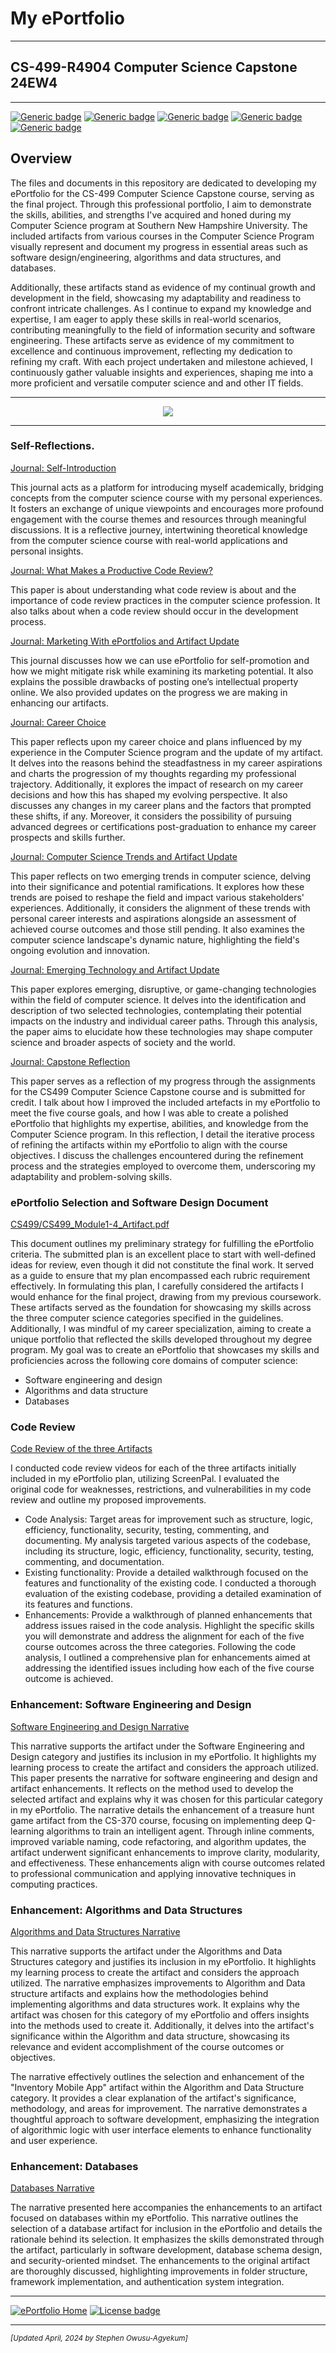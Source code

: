 # My ePortfolio

---

## CS-499-R4904 Computer Science Capstone 24EW4

---

[![Generic badge](https://img.shields.io/badge/page_builder-GitHub_Pages-lightgreen.svg)](https://pages.github.com/) 
[![Generic badge](https://img.shields.io/badge/language-Markdown_\|_HTML-cyan.svg)](https://www.markdownguide.org/) 
[![Generic badge](https://img.shields.io/badge/collaboration_tool-GitHub_Desktop-purple.svg)](https://desktop.github.com/) 
[![Generic badge](https://img.shields.io/badge/editor-Markdown_Monster-green.svg)](https://markdownmonster.west-wind.com/) 
[![Generic badge](https://img.shields.io/badge/license-MIT-blue.svg)](LICENSE)


## Overview

The files and documents in this repository are dedicated to developing my ePortfolio for the CS-499 Computer Science Capstone course, serving as the final project. Through this professional portfolio, I aim to demonstrate the skills, abilities, and strengths I've acquired and honed during my Computer Science program at Southern New Hampshire University. The included artifacts from various courses in the Computer Science Program visually represent and document my progress in essential areas such as software design/engineering, algorithms and data structures, and databases.

Additionally, these artifacts stand as evidence of my continual growth and development in the field, showcasing my adaptability and readiness to confront intricate challenges. As I continue to expand my knowledge and expertise, I am eager to apply these skills in real-world scenarios, contributing meaningfully to the field of information security and software engineering. These artifacts serve as evidence of my commitment to excellence and continuous improvement, reflecting my dedication to refining my craft. With each project undertaken and milestone achieved, I continuously gather valuable insights and experiences, shaping me into a more proficient and versatile computer science and and other IT fields.

---

<div style="text-align: center;">
    <a href="https://github.com/kowustep8719/kowustep8719.github.io" title="ePortfolio Home Page"><img src="https://img.shields.io/badge/Home-ePortfolio-green.svg?style=for-the-badge&logo=homeassistant" /></a>
</div>

---

### Self-Reflections.

[Journal: Self-Introduction](CS499/CS499_Module1-2_Journal.pdf "Journal: Self-Introduction")

This journal acts as a platform for introducing myself academically, bridging concepts from the computer science course with my personal experiences. It fosters an exchange of unique viewpoints and encourages more profound engagement with the course themes and resources through meaningful discussions. It is a reflective journey, intertwining theoretical knowledge from the computer science course with real-world applications and personal insights.

[Journal: What Makes a Productive Code Review?](CS499/CS499_Module2-1_Journal.pdf "Journal: What Makes a Productive Code Review?")

This paper is about understanding what code review is about and the importance of code review practices in the computer science profession. It also talks about when a code review should occur in the development process.

[Journal: Marketing With ePortfolios and Artifact Update](CS499/CS499_Module3-1_Journal.pdf "Journal: Marketing With ePortfolios and Artifact Update")

This journal discusses how we can use ePortfolio for self-promotion and how we might mitigate risk while examining its marketing potential. It also explains the possible drawbacks of posting one’s intellectual property online. We also provided updates on the progress we are making in enhancing our artifacts.

[Journal: Career Choice](CS499/CS499_Module4-1_Journal.pdf "Journal: Career Choice")

This paper reflects upon my career choice and plans influenced by my experience in the Computer Science program and the update of my artifact. It delves into the reasons behind the steadfastness in my career aspirations and charts the progression of my thoughts regarding my professional trajectory. Additionally, it explores the impact of research on my career decisions and how this has shaped my evolving perspective. It also discusses any changes in my career plans and the factors that prompted these shifts, if any. Moreover, it considers the possibility of pursuing advanced degrees or certifications post-graduation to enhance my career prospects and skills further.

[Journal: Computer Science Trends and Artifact Update](CS499/CS499_Module5-1_Journal.pdf "Journal: Computer Science Trends and Artifact Update")

This paper reflects on two emerging trends in computer science, delving into their significance and potential ramifications. It explores how these trends are poised to reshape the field and impact various stakeholders' experiences. Additionally, it considers the alignment of these trends with personal career interests and aspirations alongside an assessment of achieved course outcomes and those still pending. It also examines the computer science landscape's dynamic nature, highlighting the field's ongoing evolution and innovation.

[Journal: Emerging Technology and Artifact Update](CS499/CS499_Module6-1_Journal.pdf "Journal: Emerging Technology and Artifact Update")

This paper explores emerging, disruptive, or game-changing technologies within the field of computer science. It delves into the identification and description of two selected technologies, contemplating their potential impacts on the industry and individual career paths. Through this analysis, the paper aims to elucidate how these technologies may shape computer science and broader aspects of society and the world.

[Journal: Capstone Reflection](CS499/CS499_Module7-1_Reflection.pdf "Journal: Capstone Reflection")

This paper serves as a reflection of my progress through the assignments for the CS499 Computer Science Capstone course and is submitted for credit. I talk about how I improved the included artefacts in my ePortfolio to meet the five course goals, and how I was able to create a polished ePortfolio that highlights my expertise, abilities, and knowledge from the Computer Science program. 
In this reflection, I detail the iterative process of refining the artifacts within my ePortfolio to align with the course objectives. I discuss the challenges encountered during the refinement process and the strategies employed to overcome them, underscoring my adaptability and problem-solving skills.

### ePortfolio Selection and Software Design Document

[CS499/CS499_Module1-4_Artifact.pdf](CS499/CS499_Module1-2_Artifact.pdf "ePortfolio Artifact Selection")

This document outlines my preliminary strategy for fulfilling the ePortfolio criteria. The submitted plan is an excellent place to start with well-defined ideas for review, even though it did not constitute the final work. It served as a guide to ensure that my plan encompassed each rubric requirement effectively. In formulating this plan, I carefully considered the artifacts I would enhance for the final project, drawing from my previous coursework. These artifacts served as the foundation for showcasing my skills across the three computer science categories specified in the guidelines. Additionally, I was mindful of my career specialization, aiming to create a unique portfolio that reflected the skills developed throughout my degree program. My goal was to create an ePortfolio that showcases my skills and proficiencies across the following core domains of computer science:

* Software engineering and design
* Algorithms and data structure
* Databases

### Code Review

[Code Review of the three Artifacts](https://www.youtube.com/watch?v=389YtSmOUXU "Code Review of the three Artifacts Video")

I conducted code review videos for each of the three artifacts initially included in my ePortfolio plan, utilizing ScreenPal. I evaluated the original code for weaknesses, restrictions, and vulnerabilities in my code review and outline my proposed improvements.

* Code Analysis: Target areas for improvement such as structure, logic, efficiency, functionality, security, testing, commenting, and documenting. My analysis targeted various aspects of the codebase, including its structure, logic, efficiency, functionality, security, testing, commenting, and documentation.
* Existing functionality: Provide a detailed walkthrough focused on the features and functionality of the existing code. I conducted a thorough evaluation of the existing codebase, providing a detailed examination of its features and functions.
* Enhancements: Provide a walkthrough of planned enhancements that address issues raised in the code analysis. Highlight the specific skills you will demonstrate and address the alignment for each of the five course outcomes across the three categories. Following the code analysis, I outlined a comprehensive plan for enhancements aimed at addressing the identified issues including how each of the five course outcome is achieved.

### Enhancement: Software Engineering and Design

[Software Engineering and Design Narrative](CS499/CS499_Module3-2_Narrative.pdf "Software Engineering and Design - Treasure Maze Hunt Game")

This narrative supports the artifact under the Software Engineering and Design category and justifies its inclusion in my ePortfolio. It highlights my learning process to create the artifact and considers the approach utilized. This paper presents the narrative for software engineering and design and artifact enhancements. It reflects on the method used to develop the selected artifact and explains why it was chosen for this particular category in my ePortfolio. The narrative details the enhancement of a treasure hunt game artifact from the CS-370 course, focusing on implementing deep Q-learning algorithms to train an intelligent agent. Through inline comments, improved variable naming, code refactoring, and algorithm updates, the artifact underwent significant enhancements to improve clarity, modularity, and effectiveness. These enhancements align with course outcomes related to professional communication and applying innovative techniques in computing practices.

### Enhancement: Algorithms and Data Structures

[Algorithms and Data Structures Narrative](CS499/CS499_Module4-2_Narrative.pdf "Algorithms and Data Structures - Inventory Mobile App")

This narrative supports the artifact under the Algorithms and Data Structures category and justifies its inclusion in my ePortfolio. It highlights my learning process to create the artifact and considers the approach utilized. The narrative emphasizes improvements to Algorithm and Data structure artifacts and explains how the methodologies behind implementing algorithms and data structures work. It explains why the artifact was chosen for this category of my ePortfolio and offers insights into the methods used to create it. Additionally, it delves into the artifact's significance within the Algorithm and data structure, showcasing its relevance and evident accomplishment of the course outcomes or objectives. 

The narrative effectively outlines the selection and enhancement of the "Inventory Mobile App" artifact within the Algorithm and Data Structure category. It provides a clear explanation of the artifact's significance, methodology, and areas for improvement. The narrative demonstrates a thoughtful approach to software development, emphasizing the integration of algorithmic logic with user interface elements to enhance functionality and user experience.

### Enhancement: Databases

[Databases Narrative](CS499/CS499_Module5-2_Narrative.pdf "Databases - Traveler Website")

The narrative presented here accompanies the enhancements to an artifact focused on databases within my ePortfolio. This narrative outlines the selection of a database artifact for inclusion in the ePortfolio and details the rationale behind its selection. It emphasizes the skills demonstrated through the artifact, particularly in software development, database schema design, and security-oriented mindset. The enhancements to the original artifact are thoroughly discussed, highlighting improvements in folder structure, framework implementation, and authentication system integration.

---

[![ePortfolio Home](https://img.shields.io/badge/Home-ePortfolio-purple.svg?style=for-the-badge&logo=homeassistant)](https://github.com/kowustep8719/kowustep8719.github.io "Back to ePortfolio Home") [![License badge](https://img.shields.io/badge/license-MIT-orange.svg?style=for-the-badge&logo=github)](LICENSE "GitHub MIT License")

---

<small>_[Updated April, 2024 by Stephen Owusu-Agyekum]_</small>

